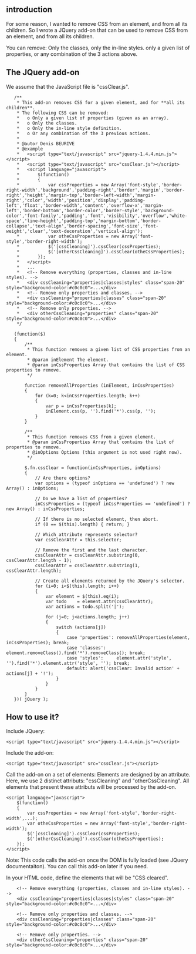

## introduction

For some reason, I wanted to remove CSS from an element, and from all its children. So I wrote a JQuery add-on that can be used to remove CSS from an element, and from all its children.

You can remove: Only the classes, only the in-line styles. only a given list of properties, or any combination of the 3 actions above.

## The JQuery add-on

We assume that the JavaScript file is "cssClear.js".


       /**
        * This add-on removes CSS for a given element, and for **all its children**.
        * The following CSS can be removed:
        *   o Only a given list of properties (given as an array).
        *   o Only the classes.
        *   o Only the in-line style definition.
        *   o Or any combination of the 3 previous actions.
        *
        * @autor Denis BEURIVE
        * @example
        *   <script type="text/javascript" src="jquery-1.4.4.min.js"></script>
        *   <script type="text/javascript" src="cssClear.js"></script>
        *   <script language="javascript">
        *       $(function()
        *       {
        *           var cssProperties = new Array('font-style','border-right-width','background','padding-right','border','margin','border-right','height','margin-top','border-left-width','margin-right','color','width','position','display','padding-left','float','border-width','content','overflow-x','margin-left','border-bottom','border-color','border-style','background-color','font-family','padding','font','visibility','overflow','white-space','line-height','padding-top','margin-bottom','border-collapse','text-align','border-spacing','font-size','font-weight','clear','text-decoration','vertical-align');
        *           var otheCssProperties = new Array('font-style','border-right-width');
        *           $('[cssCleaning]').cssClear(cssProperties);
        *           $('[otherCssCleaning]').cssClear(otheCssProperties);
        *       });
        *   </script>
        *   ...
        *   <!-- Remove everything (properties, classes and in-line styles). -->
        *   <div cssCleaning="properties|classes|styles" class="span-20" style="background-color:#c0c0c0">...</div>
        *   <!-- Remove only properties and classes. -->
        *   <div cssCleaning="properties|classes" class="span-20" style="background-color:#c0c0c0">...</div>
        *   <!-- Remove only properties. -->
        *   <div otherCssCleaning="properties" class="span-20" style="background-color:#c0c0c0">...</div>
        */
        
       (function($)
       {
           /**
            * This function removes a given list of CSS properties from an element.
            * @param inElement The element.
            * @param inCssProperties Array that contains the list of CSS properties to remove.
            */
       
           function removeAllProperties (inElement, inCssProperties)
           {
               for (k=0; k<inCssProperties.length; k++)
               {
                   var p = inCssProperties[k];
                   inElement.css(p, '').find('*').css(p, '');
               }
           }
           
           /**
            * This function removes CSS from a given element.
            * @param inCssProperties Array that contains the list of properties to remove.
            * @inOptions Options (this argument is not used right now).
            */
           
           $.fn.cssClear = function(inCssProperties, inOptions)
           {
               // Are there options?
               var options = (typeof inOptions == 'undefined') ? new Array() : inOptions;
               
               // Do we have a list of properties?
               inCssProperties = (typeof inCssProperties == 'undefined') ? new Array() : inCssProperties;
               
               // If there is no selected element, then abort.
               if (0 == $(this).length) { return; }
       
               // Which attribute represents selector?
               var cssClearAttr = this.selector;
               
               // Remove the first and the last character.
               cssClearAttr = cssClearAttr.substring(0, cssClearAttr.length - 1);
               cssClearAttr = cssClearAttr.substring(1, cssClearAttr.length);
               
               // Create all elements returned by the JQuery's selector.
               for (i=0; i<$(this).length; i++)
               {
                   var element = $(this).eq(i);
                   var todo    = element.attr(cssClearAttr);
                   var actions = todo.split('|');
                   
                   for (j=0; j<actions.length; j++)
                   {
                       switch (actions[j])
                       {
                           case 'properties': removeAllProperties(element, inCssProperties); break;
                           case 'classes':    element.removeClass().find('*').removeClass(); break;
                           case 'styles':     element.attr('style', '').find('*').element.attr('style', ''); break;
                           default: alert('cssClear: Invalid action' + actions[j] + '!');
                       }
                   }
               }
           }
       })( jQuery );

## How to use it?

Include JQuery:

    <script type="text/javascript" src="jquery-1.4.4.min.js"></script>

Include the add-on:

    <script type="text/javascript" src="cssClear.js"></script>

Call the add-on on a set of elements: Elements are designed by an attribute. Here, we use 2 distinct attributs: "cssCleaning" and "otherCssCleaning". All elements that present these attributs will be processed by the add-on.

    <script language="javascript">
        $(function()
        {
            var cssProperties = new Array('font-style','border-right-width',...);
            var otheCssProperties = new Array('font-style','border-right-width');
            $('[cssCleaning]').cssClear(cssProperties);
            $('[otherCssCleaning]').cssClear(otheCssProperties);
        });
    </script>

Note: This code calls the add-on once the DOM is fully loaded (see JQuery documentaiton). You can call this add-on later if you need.

In your HTML code, define the elements that will be "CSS cleared".

        <!-- Remove everything (properties, classes and in-line styles). -->
        <div cssCleaning="properties|classes|styles" class="span-20" style="background-color:#c0c0c0">...</div>

        <!-- Remove only properties and classes. -->
        <div cssCleaning="properties|classes" class="span-20" style="background-color:#c0c0c0">...</div>

        <!-- Remove only properties. -->
        <div otherCssCleaning="properties" class="span-20" style="background-color:#c0c0c0">...</div>

